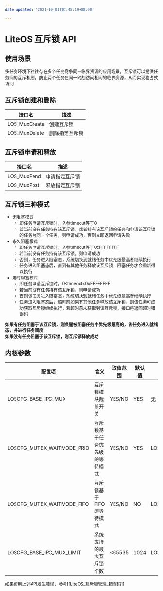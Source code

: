 ```yaml
---
date updated: '2021-10-01T07:45:19+08:00'

---
```


# LiteOS 互斥锁 API

## 使用场景

多任务环境下往往存在多个任务竞争同一临界资源的应用场景，互斥锁可以提供任务间的互斥机制，防止两个任务在同一时刻访问相同的临界资源，从而实现独占式访问

## 互斥锁创建和删除

| 接口名           | 描述      |
| ------------- | ------- |
| LOS_MuxCreate | 创建互斥锁   |
| LOS_MuxDelete | 删除指定互斥锁 |

## 互斥锁申请和释放

| 接口名      | 描述           |
| ----------- | -------------- |
| LOS_MuxPend | 申请指定互斥锁 |
| LOS_MuxPost | 释放指定互斥锁 |

## 互斥锁三种模式

- 无阻塞模式
  - 即任务申请互斥锁时，入参timeout等于0
  - 若当前没有任务持有该互斥锁，或者持有该互斥锁的任务和申请该互斥锁的任务为同一个任务，则申请成功，否则立即返回申请失败
- 永久阻塞模式
  - 即任务申请互斥锁时，入参timeout等于0xFFFFFFFF
  - 若当前没有任务持有该互斥锁，则申请成功
  - 否则，任务进入阻塞态，系统切换到就绪任务中优先级最高者继续执行
  - 任务进入阻塞态后，直到有其他任务释放该互斥锁，阻塞任务才会重新得以执行
- 定时阻塞模式
  - 即任务申请互斥锁时，0<timeout<0xFFFFFFFF
  - 若当前没有任务持有该互斥锁，则申请成功
  - 否则该任务进入阻塞态，系统切换到就绪任务中优先级最高者继续执行
  - 任务进入阻塞态后，超时前如果有其他任务释放该互斥锁，则该任务可成功获取互斥锁继续执行，若超时前未获取到该互斥锁，接口将返回超时错误码

**如果有任务阻塞于该互斥锁，则唤醒被阻塞任务中优先级最高的，该任务进入就绪态，并进行任务调度**\
**如果没有任务阻塞于该互斥锁，则互斥锁释放成功**

## 内核参数

| 配置项                        | 含义              | 取值范围   | 默认值  | 依赖                  |   |
| -------------------------- | --------------- | ------ | ---- | ------------------- | - |
| LOSCFG_BASE_IPC_MUX        | 互斥锁模块裁剪开关       | YES/NO | YES  | 无                   |   |
| LOSCFG_MUTEX_WAITMODE_PRIO | 互斥锁基于任务优先级的等待模式 | YES/NO | YES  | LOSCFG_BASE_IPC_MUX |   |
| LOSCFG_MUTEX_WAITMODE_FIFO | 互斥锁基于FIFO的等待模式  | YES/NO | NO   | LOSCFG_BASE_IPC_MUX |   |
| LOSCFG_BASE_IPC_MUX_LIMIT  | 系统支持的最大互斥锁个数    | <65535 | 1024 | LOSCFG_BASE_IPC_MUX |   |

如果使用上述API发生错误，参考[[LiteOS_互斥锁管理_错误码]]
